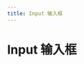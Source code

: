 ```yaml
---
title: Input 输入框
---
```

# Input 输入框

<ClientOnly>
  <input-demo></input-demo>
</ClientOnly>

<input-attributes></input-attributes>